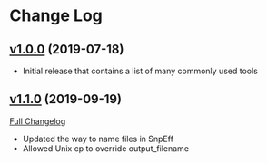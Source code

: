 # Change Log

## [v1.0.0](https://github.com/chopdgd/bfx-tools-wdl/tree/v1.0.0) (2019-07-18)

- Initial release that contains a list of many commonly used tools

## [v1.1.0](https://github.com/chopdgd/bfx-tools-wdl/tree/v1.1.0) (2019-09-19)

[Full Changelog](https://github.com/chopdgd/bfx-tools-wdl/compare/v1.0.0...v1.1.0)


- Updated the way to name files in SnpEff
- Allowed Unix cp to override output_filename
